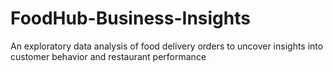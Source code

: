 # FoodHub-Business-Insights
An exploratory data analysis of food delivery orders to uncover insights into customer behavior and restaurant performance
